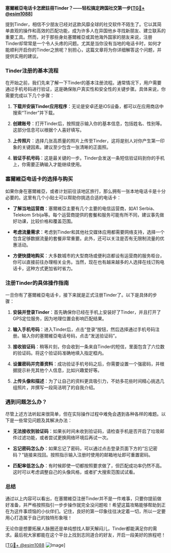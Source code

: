 **塞爾維亞电话卡怎麽註冊Tinder？——轻松搞定跨国社交第一步[[TG💪+ @esim1088](https://t.me/s/esim1088)]**

提到Tinder，相信不少朋友已经对这款风靡全球的社交软件不陌生了。它以其简单直观的操作和高效的匹配功能，成为许多人在异国他乡寻找新朋友、建立联系的重要工具。然而，对于那些身处塞爾維亞或其他海外国家的朋友来说，注册Tinder却常常是一个令人头疼的问题。尤其是当你没有当地的电话卡时，如何才能顺利开启你的Tinder之旅呢？别担心，这篇文章将为你详细解答这个问题，并提供实用的建议。

### Tinder注册的基本流程

在开始之前，我们先来了解一下Tinder的基本注册流程。通常情况下，用户需要通过手机号码进行验证，这是确保账户真实性和安全性的关键步骤。具体来说，你需要完成以下几个步骤：

1. **下载并安装Tinder应用程序**：无论是安卓还是iOS设备，都可以在应用商店中搜索“Tinder”并下载。
   
2. **创建账号**：打开Tinder后，按照提示输入你的基本信息，包括姓名、性别等。这部分信息可以根据个人喜好填写。

3. **上传照片**：选择几张高质量的照片上传至Tinder，这将是别人对你产生第一印象的关键因素。建议至少包含一张清晰的正面照。

4. **验证手机号码**：这是最关键的一步。Tinder会发送一条短信验证码到你的手机上，你需要正确输入才能继续使用。

### 塞爾維亞电话卡的选择与购买

如果你身在塞爾維亞，或者计划前往该地区旅行，那么拥有一张本地电话卡是十分必要的。这里有几个小贴士可以帮助你挑选合适的电话卡：

- **了解当地运营商**：塞爾維亞主要有几个主要的电信运营商，如A1 Serbia、Telekom Srbija等。每个运营商提供的套餐和服务可能有所不同，建议事先做好功课，比较价格和覆盖范围。
  
- **考虑流量需求**：考虑到Tinder和其他社交媒体应用都需要网络支持，选择一个包含足够数据流量的套餐非常重要。此外，还可以关注是否有无限制流量的优惠活动。

- **方便快捷地购买**：大多数城市的大型商场或便利店都设有运营商的服务柜台，你可以直接前往办理相关业务。当然，现在也有越来越多的人选择在线订购电话卡，这种方式更加省时省力。

### 注册Tinder的具体操作指南

一旦你有了塞爾維亞电话卡，接下来就是正式注册Tinder了。以下是具体的步骤：

1. **安装并登录Tinder**：首先确保你已经在手机上安装好了Tinder，并且打开了GPS定位服务，因为地理位置会影响匹配结果。

2. **输入手机号码**：进入Tinder后，点击“登录”按钮，然后选择通过手机号码注册。输入你的塞爾維亞电话号码，点击“发送验证码”。

3. **接收验证码**：稍等片刻，你会收到一条来自Tinder的短信，里面包含了六位数的验证码。将这个验证码准确地填入指定框内。

4. **设置密码并完善资料**：成功验证手机号码之后，你需要设置一个强密码，并根据提示补充其他个人信息，比如兴趣爱好等。

5. **上传头像和描述**：为了让自己的资料更具吸引力，不妨多花些时间精心挑选几组照片，并撰写一段简洁明了的自我介绍。

### 遇到问题怎么办？

尽管上述方法听起来很简单，但在实际操作过程中难免会遇到各种各样的难题。以下是一些常见问题及其解决办法：

- **无法接收到验证码**：如果长时间未收到验证码，请检查手机是否开启了垃圾邮件过滤功能，或者尝试更换网络环境后再试一次。

- **忘记密码怎么办**：如果忘记了密码，可以通过点击登录页面下方的“忘记密码？”链接来找回。按照指示输入注册时使用的邮箱地址即可重置密码。

- **匹配率低怎么办**：有时候即使一切都按照要求做了，但匹配成功率仍然不高。这时可以考虑调整自己的头像风格，或者扩大搜索范围试试看。

### 总结

通过以上内容可以看出，在塞爾維亞注册Tinder并不是一件难事，只要你提前做好准备，并严格按照指引一步步操作就完全没问题啦！希望这篇攻略能够帮助到正在为这件事烦恼的小伙伴们。记住，良好的第一印象往往决定着一切，所以一定要用心打造属于自己的独特形象哦！

无论你是想要拓展人脉圈还是单纯想找人聊天解闷儿，Tinder都能满足你的需求。最后祝大家都能在这个平台上找到志同道合的好友，开启一段美好的旅程吧！

[[TG💪+ @esim1088](https://t.me/s/esim1088) ![Image](https://i.postimg.cc/4NQfJmqS/Snipaste-2025-05-13-00-14-12.png)]